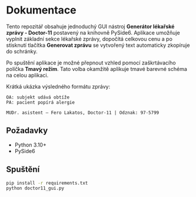 # Dokumentace

Tento repozitář obsahuje jednoduchý GUI nástroj **Generátor lékařské zprávy - Doctor-11** postavený na knihovně PySide6. Aplikace umožňuje vyplnit základní sekce lékařské zprávy, dopočítá celkovou cenu a po stisknutí tlačítka **Generovat zprávu** se vytvořený text automaticky zkopíruje do schránky.

Po spuštění aplikace je možné přepnout vzhled pomocí zaškrtávacího políčka **Tmavý režim**. Tato volba okamžitě aplikuje tmavé barevné schéma na celou aplikaci.

Krátká ukázka výsledného formátu zprávy:

```
OA: subjekt udává obtíže
PA: pacient popírá alergie

MUDr. asistent – Fero Lakatos, Doctor-11 | Odznak: 97-5799
```

## Požadavky
- Python 3.10+
- PySide6

## Spuštění
```bash
pip install -r requirements.txt
python doctor11_gui.py
```

